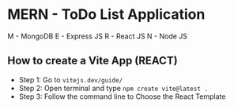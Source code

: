 # MERN - ToDo List Application 

M - MongoDB
E - Express JS
R - React JS
N - Node JS

## How to create a Vite App (REACT)

- Step 1: Go to `vitejs.dev/guide/`
- Step 2: Open terminal and type `npm create vite@latest .`
- Step 3: Follow the command line to Choose the React Template
